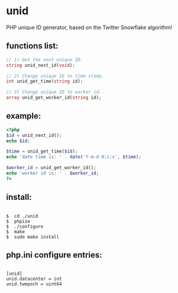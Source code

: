 # unid
PHP unique ID generator, based on the Twitter Snowflake algorithm!

functions list:
---------------
```php
// 1) Get the next unique ID.
string unid_next_id(void);

// 2) Change unique ID to time stamp.
int unid_get_time(string id);

// 3) Change unique ID to worker id.
array unid_get_worker_id(string id);
```

example:
--------
```php
<?php
$id = unid_next_id();
echo $id;

$time = unid_get_time($id);
echo 'date time is: ' . date('Y-m-d H:i:s', $time);

$worker_id = unid_get_worker_id();
echo 'worker id is: ' . $worker_id;
?>
```


install:
--------
<pre><code>
$  cd ./unid
$  phpize
$  ./configure
$  make
$  sudo make install
</code></pre>


php.ini configure entries:
--------------------------
<pre><code>
[unid]
unid.datacenter = int
unid.twepoch = uint64
</code></pre>
